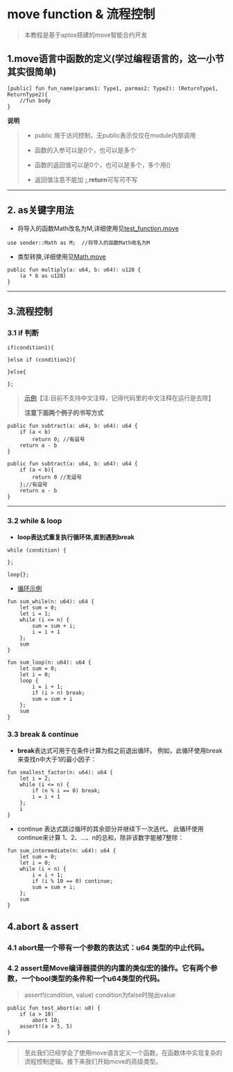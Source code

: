 # move function & 流程控制

> 本教程是基于aptos搭建的move智能合约开发

## 1.move语言中函数的定义(学过编程语言的，这一小节其实很简单)

```move
[public] fun fun_name(params1: Type1, parmas2: Type2): (ReturnType1, ReturnType2){
    //fun body
}
```

**说明**
> + public 用于访问控制，无public表示仅仅在module内部调用
>
> + 函数的入参可以是0个，也可以是多个
>
> + 函数的返回值可以是0个，也可以是多个，多个用()
>
> + 返回值注意不能加 **;**,**return**可写可不写


----

## 2. as关键字用法

+ 将导入的函数Math改名为M,详细使用见[test_function.move](https://github.com/wpf008/hello_move/tree/master/03-base-type/tests/test_function.move)

```move
use sender::Math as M;  //将导入的函数Math改名为M
```

+ 类型转换,详细使用见[Math.move](https://github.com/wpf008/hello_move/tree/master/03-base-type/sources/Math.move)

```move
public fun multiply(a: u64, b: u64): u128 {
    (a * b as u128)
}
```

----

## 3.流程控制
### 3.1 if 判断
```move
if(condition1){

}else if (condition2){

}else{

};
```

> [示例](https://github.com/wpf008/hello_move/blob/master/03-base-type/sources/Math.move)【注:目前不支持中文注释，记得代码里的中文注释在运行是去除】
>
> **注意下面两个例子的书写方式**
```move
public fun subtract(a: u64, b: u64): u64 {
    if (a < b)
        return 0; //有逗号
    return a - b
}

public fun subtract(a: u64, b: u64): u64 {
    if (a < b){
        return 0 //无逗号
    };//有逗号
    return a - b
}
```

----

### 3.2 while & loop
+ **loop表达式重复执行循环体,直到遇到break**
```move
while (condition) {
        
};

loop{};
```

+ [循环示例](https://github.com/wpf008/hello_move/blob/master/03-base-type/sources/Math.move)
```move
fun sum_while(n: u64): u64 {
    let sum = 0;
    let i = 1;
    while (i <= n) {
        sum = sum + i;
        i = i + 1
    };
    sum
}

fun sum_loop(n: u64): u64 {
    let sum = 0;
    let i = 0;
    loop {
        i = i + 1;
        if (i > n) break;
        sum = sum + i
    };
    sum
}
```

### 3.3 break & continue
+ **break**表达式可用于在条件计算为假之前退出循环。 例如，此循环使用break来查找n中大于1的最小因子：
```move
fun smallest_factor(n: u64): u64 {
    let i = 2;
    while (i <= n) {
        if (n % i == 0) break;
        i = i + 1
    };
    i
}
```

+ continue 表达式跳过循环的其余部分并继续下一次迭代。 此循环使用continue来计算 1、2、...、n的总和，除非该数字能被7整除：
```move
fun sum_intermediate(n: u64): u64 {
    let sum = 0;
    let i = 0;
    while (i < n) {
        i = i + 1;
        if (i % 10 == 0) continue;
        sum = sum + i;
    };
    sum
}

```

## 4.abort & assert
### 4.1 abort是一个带有一个参数的表达式：u64 类型的中止代码。
### 4.2 assert是Move编译器提供的内置的类似宏的操作。它有两个参数，一个bool类型的条件和一个u64类型的代码。

> assert!(condition, value)   condition为false时抛出value

```move
public fun test_abort(a: u8) {
    if (a > 10)
        abort 10;
    assert!(a > 5, 5)
}
```





---

> 至此我们已经学会了使用move语言定义一个函数，在函数体中实现复杂的流程控制逻辑。接下来我们开始move的高级类型。
